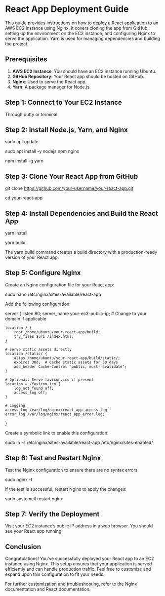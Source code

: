 # React App Deployment Guide

This guide provides instructions on how to deploy a React application to an AWS EC2 instance using Nginx. It covers cloning the app from GitHub, setting up the environment on the EC2 instance, and configuring Nginx to serve the application. Yarn is used for managing dependencies and building the project.

## Prerequisites

1. **AWS EC2 Instance**: You should have an EC2 instance running Ubuntu.
2. **GitHub Repository**: Your React app should be hosted on GitHub.
3. **Nginx**: Used to serve the React app.
4. **Yarn**: A package manager for Node.js.

## Step 1: Connect to Your EC2 Instance
Through putty or terminal
## Step 2: Install Node.js, Yarn, and Nginx
sudo apt update

sudo apt install -y nodejs npm nginx

npm install -g yarn
## Step 3: Clone Your React App from GitHub
git clone https://github.com/your-username/your-react-app.git

cd your-react-app
## Step 4: Install Dependencies and Build the React App
yarn install

yarn build

The yarn build command creates a build directory with a production-ready version of your React app.
## Step 5: Configure Nginx
Create an Nginx configuration file for your React app:

sudo nano /etc/nginx/sites-available/react-app

Add the following configuration:


server {
    listen 80;
    server_name your-ec2-public-ip;  # Change to your domain if applicable

    location / {
        root /home/ubuntu/your-react-app/build;
        try_files $uri /index.html;
    }

    # Serve static assets directly
    location /static/ {
        alias /home/ubuntu/your-react-app/build/static/;
        expires 30d;  # Cache static assets for 30 days
        add_header Cache-Control "public, must-revalidate";
    }

    # Optional: Serve favicon.ico if present
    location = /favicon.ico {
        log_not_found off;
        access_log off;
    }

    # Logging
    access_log /var/log/nginx/react_app_access.log;
    error_log /var/log/nginx/react_app_error.log;
}

Create a symbolic link to enable this configuration:

sudo ln -s /etc/nginx/sites-available/react-app /etc/nginx/sites-enabled/

## Step 6: Test and Restart Nginx
Test the Nginx configuration to ensure there are no syntax errors:

sudo nginx -t

If the test is successful, restart Nginx to apply the changes:

sudo systemctl restart nginx
## Step 7: Verify the Deployment
Visit your EC2 instance’s public IP address in a web browser. You should see your React app running!

## Conclusion
Congratulations! You've successfully deployed your React app to an EC2 instance using Nginx. This setup ensures that your application is served efficiently and can handle production traffic. Feel free to customize and expand upon this configuration to fit your needs.

For further customization and troubleshooting, refer to the Nginx documentation and React documentation.
